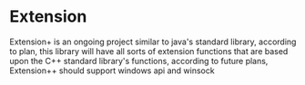 # Extension
Extension+ is an ongoing project similar to java's standard library, according to plan, this library will have all sorts of extension functions that are based upon the C++ standard library's functions, according to future plans, Extension++ should support windows api and winsock
